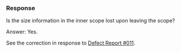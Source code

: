 ### Response

Is the size information in the inner scope lost upon leaving the scope?

Answer: Yes.

See the correction in response to [Defect Report #011](issue:0011.01).
